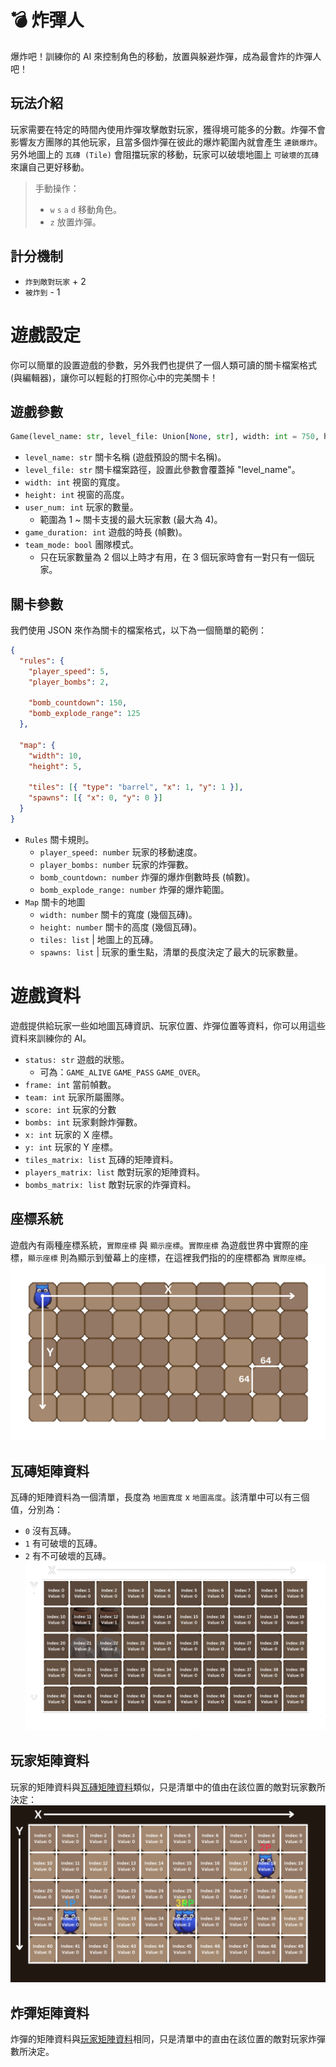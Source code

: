 # 💣 炸彈人
爆炸吧！訓練你的 AI 來控制角色的移動，放置與躲避炸彈，成為最會炸的炸彈人吧！

## 玩法介紹
玩家需要在特定的時間內使用炸彈攻擊敵對玩家，獲得境可能多的分數。炸彈不會影響友方團隊的其他玩家，且當多個炸彈在彼此的爆炸範圍內就會產生 `連鎖爆炸`。另外地圖上的 `瓦磚 (Tile)` 會阻擋玩家的移動，玩家可以破壞地圖上 `可破壞的瓦磚` 來讓自己更好移動。

> 手動操作：
> * `w` `s` `a` `d` 移動角色。 
> * `z` 放置炸彈。

## 計分機制
* `炸到敵對玩家` + 2
* `被炸到` - 1

# 遊戲設定
你可以簡單的設置遊戲的參數，另外我們也提供了一個人類可讀的關卡檔案格式 (與編輯器)，讓你可以輕鬆的打照你心中的完美關卡！

## 遊戲參數
```py
Game(level_name: str, level_file: Union[None, str], width: int = 750, height: int = 500, user_num: int = 1, game_duration: int = 1800, team_mode: str = "off")
```
* `level_name: str` 關卡名稱 (遊戲預設的關卡名稱)。
* `level_file: str` 關卡檔案路徑，設置此參數會覆蓋掉 "level_name"。
* `width: int` 視窗的寬度。 
* `height: int` 視窗的高度。
* `user_num: int` 玩家的數量。
  * 範圍為 1 ~ 關卡支援的最大玩家數 (最大為 4)。
* `game_duration: int` 遊戲的時長 (幀數)。
* `team_mode: bool` 團隊模式。
  * 只在玩家數量為 2 個以上時才有用，在 3 個玩家時會有一對只有一個玩家。

## 關卡參數
我們使用 JSON 來作為關卡的檔案格式，以下為一個簡單的範例：
```json
{
  "rules": {
    "player_speed": 5,
    "player_bombs": 2,

    "bomb_countdown": 150,
    "bomb_explode_range": 125
  },

  "map": {
    "width": 10,
    "height": 5,

    "tiles": [{ "type": "barrel", "x": 1, "y": 1 }],
    "spawns": [{ "x": 0, "y": 0 }]
  }
}
```
* `Rules` 關卡規則。
  * `player_speed: number` 玩家的移動速度。
  * `player_bombs: number` 玩家的炸彈數。
  * `bomb_countdown: number` 炸彈的爆炸倒數時長 (幀數)。
  * `bomb_explode_range: number` 炸彈的爆炸範圍。
* `Map` 關卡的地圖
  * `width: number` 關卡的寬度 (幾個瓦磚)。
  * `height: number` 關卡的高度 (幾個瓦磚)。
  * `tiles: list` | 地圖上的瓦磚。
  * `spawns: list` | 玩家的重生點，清單的長度決定了最大的玩家數量。

# 遊戲資料
遊戲提供給玩家一些如地圖瓦磚資訊、玩家位置、炸彈位置等資料，你可以用這些資料來訓練你的 AI。
* `status: str` 遊戲的狀態。
  * 可為：`GAME_ALIVE` `GAME_PASS` `GAME_OVER`。
* `frame: int` 當前幀數。
* `team: int` 玩家所屬團隊。
* `score: int` 玩家的分數
* `bombs: int` 玩家剩餘炸彈數。
* `x: int` 玩家的 X 座標。
* `y: int` 玩家的 Y 座標。
* `tiles_matrix: list` 瓦磚的矩陣資料。
* `players_matrix: list` 敵對玩家的矩陣資料。
* `bombs_matrix: list` 敵對玩家的炸彈資料。

## 座標系統
遊戲內有兩種座標系統，`實際座標` 與 `顯示座標`。`實際座標` 為遊戲世界中實際的座標，`顯示座標` 則為顯示到螢幕上的座標，在這裡我們指的的座標都為 `實際座標`。
![coordinate system](./assets/images/coordinate.png)

## 瓦磚矩陣資料
瓦磚的矩陣資料為一個清單，長度為 `地圖寬度` x `地圖高度`。該清單中可以有三個值，分別為：
* `0` 沒有瓦磚。
* `1` 有可破壞的瓦磚。
* `2` 有不可破壞的瓦磚。
![tiles matrix data](./assets/images/tiles_matrix.png)

## 玩家矩陣資料
玩家的矩陣資料與[瓦磚矩陣資料](#瓦磚矩陣資料)類似，只是清單中的值由在該位置的敵對玩家數所決定：
![players matrix data](./assets/images/players_matrix.png)

## 炸彈矩陣資料
炸彈的矩陣資料與[玩家矩陣資料](#玩家矩陣資料)相同，只是清單中的直由在該位置的敵對玩家炸彈數所決定。
